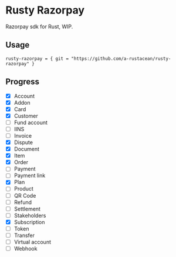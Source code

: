 # Rusty Razorpay

Razorpay sdk for Rust, WIP.

## Usage

```
rusty-razorpay = { git = "https://github.com/a-rustacean/rusty-razorpay" }
```

## Progress

- [x] Account
- [x] Addon
- [x] Card
- [x] Customer
- [ ] Fund account
- [ ] IINS
- [ ] Invoice
- [x] Dispute
- [x] Document
- [x] Item
- [x] Order
- [ ] Payment
- [ ] Payment link
- [x] Plan
- [ ] Product
- [ ] QR Code
- [ ] Refund
- [ ] Settlement
- [ ] Stakeholders
- [x] Subscription
- [ ] Token
- [ ] Transfer
- [ ] Virtual account
- [ ] Webhook
